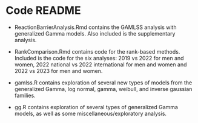 # Code README

+ ReactionBarrierAnalysis.Rmd contains the GAMLSS analysis with generalized
Gamma models.  Also included is the supplementary analysis.

+ RankComparison.Rmd contains code for the rank-based methods.  Included is the
code for the six analyses: 2019 vs 2022 for men and women, 2022 national vs
2022 international for men and women and 2022 vs 2023 for men and women.

+ gamlss.R contains exploration of several new types of models from
the generalized Gamma, log normal, gamma, weibull, and inverse gaussian families.

+ gg.R contains exploration of several types of generalized Gamma models, as
well as some miscellaneous/exploratory analysis.

